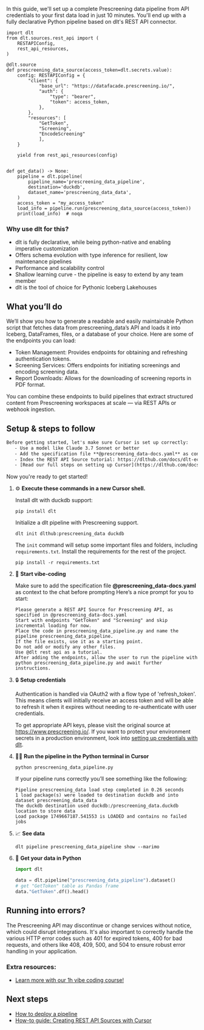 In this guide, we'll set up a complete Prescreening data pipeline from API credentials to your first data load in just 10 minutes. You'll end up with a fully declarative Python pipeline based on dlt's REST API connector.

```python-outcome
import dlt
from dlt.sources.rest_api import (
    RESTAPIConfig,
    rest_api_resources,
)

@dlt.source
def prescreening_data_source(access_token=dlt.secrets.value):
    config: RESTAPIConfig = {
        "client": {
            "base_url": "https://datafacade.prescreening.io/",
            "auth": {
                "type": "bearer",
                "token": access_token,
            },
        },
        "resources": [
            "GetToken",
            "Screening",
            "EncodeScreening"
            ],
    }

    yield from rest_api_resources(config)


def get_data() -> None:
    pipeline = dlt.pipeline(
        pipeline_name='prescreening_data_pipeline',
        destination='duckdb',
        dataset_name='prescreening_data_data', 
    )
    access_token = "my_access_token"
    load_info = pipeline.run(prescreening_data_source(access_token))
    print(load_info)  # noqa
```

### Why use dlt for this?

- dlt is fully declarative, while being python-native and enabling imperative customization
- Offers schema evolution with type inference for resilient, low maintenance pipelines
- Performance and scalability control
- Shallow learning curve - the pipeline is easy to extend by any team member
- dlt is the tool of choice for Pythonic Iceberg Lakehouses

## What you’ll do

We’ll show you how to generate a readable and easily maintainable Python script that fetches data from prescreening_data’s API and loads it into Iceberg, DataFrames, files, or a database of your choice. Here are some of the endpoints you can load:

- Token Management: Provides endpoints for obtaining and refreshing authentication tokens.
- Screening Services: Offers endpoints for initiating screenings and encoding screening data.
- Report Downloads: Allows for the downloading of screening reports in PDF format.

You can combine these endpoints to build pipelines that extract structured content from Prescreening workspaces at scale — via REST APIs or webhook ingestion.

## Setup & steps to follow

```default
Before getting started, let's make sure Cursor is set up correctly:
   - Use a model like Claude 3.7 Sonnet or better
   - Add the specification file **@prescreening_data-docs.yaml** as context
   - Index the REST API Source tutorial: https://dlthub.com/docs/dlt-ecosystem/verified-sources/rest_api/ and add it to context as **@dlt rest api**
   - [Read our full steps on setting up Cursor](https://dlthub.com/docs/dlt-ecosystem/llm-tooling/cursor-restapi#23-configuring-cursor-with-documentation)
```

Now you're ready to get started! 

1. ⚙️ **Execute these commands in a new Cursor shell.**
    
    Install dlt with duckdb support:
    ```shell
    pip install dlt
    ```

    Initialize a dlt pipeline with Prescreening support.
    ```shell
    dlt init dlthub:prescreening_data duckdb
    ```

    The `init` command will setup some important files and folders, including `requirements.txt`. Install the requirements for the rest of the project.
    ```shell
    pip install -r requirements.txt
    ```
    
2. 🤠 **Start vibe-coding**
    
    Make sure to add the specification file **@prescreening_data-docs.yaml** as context to the chat before prompting
    Here’s a nice prompt for you to start: 
    
    ```prompt
    Please generate a REST API Source for Prescreening API, as specified in @prescreening_data-docs.yaml 
    Start with endpoints "GetToken" and "Screening" and skip incremental loading for now. 
    Place the code in prescreening_data_pipeline.py and name the pipeline prescreening_data_pipeline. 
    If the file exists, use it as a starting point. 
    Do not add or modify any other files. 
    Use @dlt rest api as a tutorial. 
    After adding the endpoints, allow the user to run the pipeline with python prescreening_data_pipeline.py and await further instructions.
    ```

    
3. 🔒 **Setup credentials** 
    
    Authentication is handled via OAuth2 with a flow type of 'refresh_token'. This means clients will initially receive an access token and will be able to refresh it when it expires without needing to re-authenticate with user credentials.
    
    To get appropriate API keys, please visit the original source at https://www.prescreening.io/.
    If you want to protect your environment secrets in a production environment, look into [setting up credentials with dlt](https://dlthub.com/docs/walkthroughs/add_credentials).
    
4. 🏃‍♀️ **Run the pipeline in the Python terminal in Cursor**
    
    ```shell
    python prescreening_data_pipeline.py
    ```
    
    If your pipeline runs correctly you’ll see something like the following:
    
    ```shell
    Pipeline prescreening_data load step completed in 0.26 seconds
    1 load package(s) were loaded to destination duckdb and into dataset prescreening_data_data
    The duckdb destination used duckdb:/prescreening_data.duckdb location to store data
    Load package 1749667187.541553 is LOADED and contains no failed jobs
    ```
    
5. 📈 **See data**
    
    ```shell
    dlt pipeline prescreening_data_pipeline show --marimo
    ```
    
6. 🐍 **Get your data in Python**
    
    ```python
    import dlt

   data = dlt.pipeline("prescreening_data_pipeline").dataset()
   # get "GetToken" table as Pandas frame
   data."GetToken".df().head()
    ```

## Running into errors?

The Prescreening API may discontinue or change services without notice, which could disrupt integrations. It's also important to correctly handle the various HTTP error codes such as 401 for expired tokens, 400 for bad requests, and others like 408, 409, 500, and 504 to ensure robust error handling in your application.

### Extra resources:

- [Learn more with our 1h vibe coding course!](https://www.youtube.com/watch?v=GGid70rnJuM)

## Next steps

- [How to deploy a pipeline](https://dlthub.com/docs/walkthroughs/deploy-a-pipeline)
- [How-to guide: Creating REST API Sources with Cursor](https://dlthub.com/docs/dlt-ecosystem/llm-tooling/cursor-restapi)